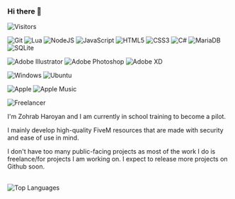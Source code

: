 ### Hi there 👋

<img alt="Visitors" src="https://visitor-badge.laobi.icu/badge?page_id=supazorik"/>  

![Git](https://img.shields.io/badge/git-%23F05033.svg?style=flat&logo=git&logoColor=white)
![Lua](https://img.shields.io/badge/lua-%232C2D72.svg?style=flat&logo=lua&logoColor=white)
![NodeJS](https://img.shields.io/badge/node.js-6DA55F?style=flat&logo=node.js&logoColor=white)
![JavaScript](https://img.shields.io/badge/javascript-%23323330.svg?style=flat&logo=javascript&logoColor=%23F7DF1E)
![HTML5](https://img.shields.io/badge/html5-%23E34F26.svg?style=flat&logo=html5&logoColor=white)
![CSS3](https://img.shields.io/badge/css3-%231572B6.svg?style=flat&logo=css3&logoColor=white)
![C#](https://img.shields.io/badge/c%23-%23239120.svg?style=flat&logo=c-sharp&logoColor=white)
![MariaDB](https://img.shields.io/badge/MariaDB-003545?style=flat&logo=mariadb&logoColor=white)
![SQLite](https://img.shields.io/badge/sqlite-%2307405e.svg?style=flat&logo=sqlite&logoColor=white)

![Adobe Illustrator](https://img.shields.io/badge/adobe%20illustrator-%23FF9A00.svg?style=flat&logo=adobe%20illustrator&logoColor=white)
![Adobe Photoshop](https://img.shields.io/badge/adobe%20photoshop-%2331A8FF.svg?style=flat&logo=adobe%20photoshop&logoColor=white)
![Adobe XD](https://img.shields.io/badge/Adobe%20XD-470137?style=flat&logo=Adobe%20XD&logoColor=#FF61F6)

![Windows](https://img.shields.io/badge/Windows-0078D6?style=flat&logo=windows&logoColor=white)
![Ubuntu](https://img.shields.io/badge/Ubuntu-E95420?style=flat&logo=ubuntu&logoColor=white)

![Apple](https://img.shields.io/badge/Apple-%23000000.svg?style=flat&logo=apple&logoColor=white)
![Apple Music](https://img.shields.io/badge/Apple_Music-9933CC?style=flat&logo=apple-music&logoColor=white)

![Freelancer](https://img.shields.io/badge/Freelancer-29B2FE?style=Flat-square&logo=Freelancer&logoColor=white)

<!--
**supazorik/supazorik** is a ✨ _special_ ✨ repository because its `README.md` (this file) appears on your GitHub profile.

Here are some ideas to get you started:

- 🔭 I’m currently working on ...
- 🌱 I’m currently learning ...
- 👯 I’m looking to collaborate on ...
- 🤔 I’m looking for help with ...
- 💬 Ask me about ...
- 📫 How to reach me: ...
- 😄 Pronouns: ...
- ⚡ Fun fact: ...
-->
I'm Zohrab Haroyan and I am currently in school training to become a pilot.  

I mainly develop high-quality FiveM resources that are made with security and ease of use in mind.

I don't have too many public-facing projects as most of the work I do is freelance/for projects I am working on. I expect to release more projects on Github soon.
<p>
    <br/>
    <img alt="Top Languages" src="https://github-readme-stats.vercel.app/api/top-langs/?username=supazorik&layout=compact&hide_border=true&theme=dark&langs_count=999">
    <br/>
<!--     <img alt="GitHub Statistics" src="https://github-readme-stats.vercel.app/api?username=supazorik&hide_border=true&theme=dark&count_private=true&show_icons=true&include_all_commits=true"> -->
</p>
